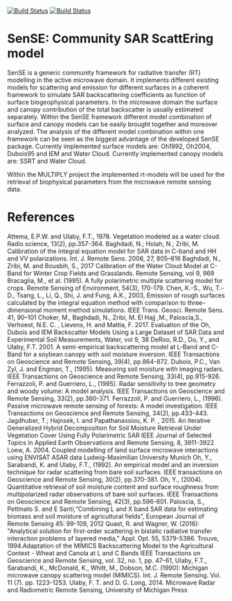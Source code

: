 [![Build Status](https://travis-ci.org/pygeo/sense.svg?branch=master)](https://travis-ci.org/pygeo/sense)
[![Build Status](https://travis-ci.org/pygeo/sense.svg?branch=dev)](https://travis-ci.org/pygeo/sense)


# SenSE: Community SAR ScattEring model

SenSE is a generic community framework for radiative transfer (RT) modelling in the active microwave domain. It implements different existing models for scattering and emission for different surfaces in a coherent framework to simulate SAR backscattering coefficients as function of surface biogeophysical parameters. In the microwave domain the surface and canopy contribution of the total backscatter is usually estimated separately. Within the SenSE framework different model combination of surface and canopy models can be easily brought together and moreover analyzed. The analysis of the different model combination within one framework can be seen as the biggest advantage of the developed SenSE package. Currently implemented surface models are: Oh1992, Oh2004, Dubois95 and IEM and Water Cloud. Currently implemented canopy models are: SSRT and Water Cloud.

Within the MULTIPLY project the implemented rt-models will be used for the retrieval of biophysical parameters from the microwave remote sensing data. 

# References
Attema, E.P.W. and Ulaby, F.T., 1978. Vegetation modeled as a water cloud. Radio science, 13(2), pp.357-364.
Baghdadi, N.; Holah, N.; Zribi, M. Calibration of the integral equation model for SAR data in C-band and HH and VV polarizations. Int. J. Remote Sens. 2006, 27, 805–816
Baghdadi, N., Zribi, M. and Bousbih, S., 2017 Calibration of the Water Cloud Model at C-Band for Winter Crop Fields and Grasslands. Remote Sensing, vol 9, 969
Bracaglia, M., et al. (1995). A fully polarimetric multiple scattering model for crops. Remote Sensing of Environment, 54(3), 170-179.
Chen, K.-S., Wu, T.-D., Tsang, L., Li, Q., Shi, J. and Fung, A.K., 2003, Emission of rough surfaces calculated by the integral equation method with comparison to three-dimensional moment method simulations. IEEE Trans. Geosci. Remote Sens. 41, 90–101
Choker, M., Baghdadi, N., Zribi, M. El Hajj ,M., Paloscia,S., Verhoest, N.E. C. , Lievens, H. and Mattia, F. 2017. Evaluation of the Oh, Dubois and IEM Backscatter Models Using a Large Dataset of SAR Data and Experimental Soil Measurements, Water, vol  9, 38
DeRoo, R.D., Du, Y., and Ulaby, F.T. 2001. A semi-empirical backscattering model at L-Band and C-Band for a soybean canopy with soil moisture inversion.  IEEE Transactions on Geoscience and Remote Sensing, 39(4), pp.864-872.
Dubois, P.C., Van Zyl, J. and Engman, T., (1995). Measuring soil moisture with imaging radars. IEEE Transactions on Geoscience and Remote Sensing, 33(4), pp.915-926.
Ferrazzoli, P. and Guerriero, L., (1995). Radar sensitivity to tree geometry and woody volume: A model analysis. IEEE Transactions on Geoscience and Remote Sensing, 33(2), pp.360-371.
Ferrazzoli, P. and Guerriero, L., (1996). Passive microwave remote sensing of forests: A model investigation. IEEE Transactions on Geoscience and Remote Sensing, 34(2), pp.433-443.
Jagdhuber, T.; Hajnsek, I. and Papathanassiou, K. P. , 2015. An iterative Generalized Hybrid Decomposition for Soil Moisture Retrieval Under Vegetation Cover Using Fully Polarimetric SAR IEEE Journal of Selected Topics in Applied Earth Observations and Remote Sensing, 8, 3911-3922
Loew, A. 2004. Coupled modelling of land surface microwave interactions using ENVISAT ASAR data Ludwig-Maximilian University Munich
Oh, Y., Sarabandi, K. and Ulaby, F.T., (1992). An empirical model and an inversion technique for radar scattering from bare soil surfaces. IEEE transactions on Geoscience and Remote Sensing, 30(2), pp.370-381.
Oh, Y., (2004). Quantitative retrieval of soil moisture content and surface roughness from multipolarized radar observations of bare soil surfaces. IEEE Transactions on Geoscience and Remote Sensing, 42(3), pp.596-601.
Paloscia, S., Pettinato S. and E Santi,“Combining L and X band SAR data for estimating biomass and soil moisture of agricultural fields”, European Journal of Remote Sensing 45: 99-109, 2012
Quast, R. and Wagner, W. (2016): "Analytical solution for first-order scattering in bistatic radiative transfer interaction problems of layered media," Appl. Opt. 55, 5379-5386.
Trouve, 1994.Adaptation of the MIMICS Backscattering Model to the Agricultural Context - Wheat and Canola at L and C Bands IEEE Transactions on Geoscience and Remote Sensing, vol. 32, no. 1, pp. 47-61, 
Ulaby, F.T., Sarabandi, K., McDonald, K., Whitt, M., Dobson, M.C. (1990): Michigan microwave canopy scattering model (MIMICS). Int. J. Remote Sensing. Vol. 11 (7). pp. 1223-1253.
Ulaby, F. T. and D. G. Long, 2014. Microwave Radar and Radiometric Remote Sensing, University of Michigan Press 
